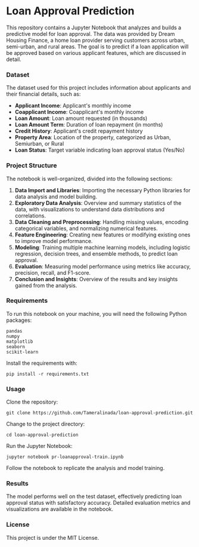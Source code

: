 # Loan Approval Prediction  
This repository contains a Jupyter Notebook that analyzes and builds a predictive model for loan approval. The data was provided by Dream Housing Finance, a home loan provider serving customers across urban, semi-urban, and rural areas. The goal is to predict if a loan application will be approved based on various applicant features, which are discussed in detail.

### Dataset  
The dataset used for this project includes information about applicants and their financial details, such as:

- **Applicant Income**: Applicant's monthly income
- **Coapplicant Income**: Coapplicant's monthly income
- **Loan Amount**: Loan amount requested (in thousands)
- **Loan Amount Term**: Duration of loan repayment (in months)
- **Credit History**: Applicant's credit repayment history
- **Property Area**: Location of the property, categorized as Urban, Semiurban, or Rural
- **Loan Status**: Target variable indicating loan approval status (Yes/No)

### Project Structure  
The notebook is well-organized, divided into the following sections:

1. **Data Import and Libraries**: Importing the necessary Python libraries for data analysis and model building.
2. **Exploratory Data Analysis**: Overview and summary statistics of the data, with visualizations to understand data distributions and correlations.
3. **Data Cleaning and Preprocessing**: Handling missing values, encoding categorical variables, and normalizing numerical features.
4. **Feature Engineering**: Creating new features or modifying existing ones to improve model performance.
5. **Modeling**: Training multiple machine learning models, including logistic regression, decision trees, and ensemble methods, to predict loan approval.
6. **Evaluation**: Measuring model performance using metrics like accuracy, precision, recall, and F1-score.
7. **Conclusion and Insights**: Overview of the results and key insights gained from the analysis.

### Requirements  
To run this notebook on your machine, you will need the following Python packages:
```
pandas
numpy
matplotlib
seaborn
scikit-learn
```

Install the requirements with:
```
pip install -r requirements.txt
```

### Usage  
Clone the repository:
```
git clone https://github.com/Tameralinada/loan-approval-prediction.git
```

Change to the project directory:
```
cd loan-approval-prediction
```

Run the Jupyter Notebook:
```
jupyter notebook pr-loanapproval-train.ipynb
```

Follow the notebook to replicate the analysis and model training.

### Results  
The model performs well on the test dataset, effectively predicting loan approval status with satisfactory accuracy. Detailed evaluation metrics and visualizations are available in the notebook.

### License  
This project is under the MIT License.
